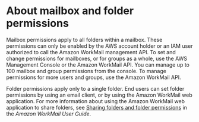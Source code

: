 # About mailbox and folder permissions<a name="mail_vs_folder"></a>

Mailbox permissions apply to all folders within a mailbox\. These permissions can only be enabled by the AWS account holder or an IAM user authorized to call the Amazon WorkMail management API\. To set and change permissions for mailboxes, or for groups as a whole, use the AWS Management Console or the Amazon WorkMail API\. You can manage up to 100 mailbox and group permissions from the console\. To manage permissions for more users and groups, use the Amazon WorkMail API\.

Folder permissions apply only to a single folder\. End users can set folder permissions by using an email client, or by using the Amazon WorkMail web application\. For more information about using the Amazon WorkMail web application to share folders, see [Sharing folders and folder permissions](https://docs.aws.amazon.com/workmail/latest/userguide/share-folders.html) in the *Amazon WorkMail User Guide*\.
